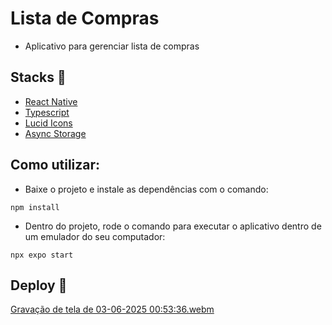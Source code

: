 # Lista de Compras
- Aplicativo para gerenciar lista de compras

## Stacks :robot:
- [React Native](https://docs.expo.dev/)
- [Typescript](https://www.typescriptlang.org/docs/)
- [Lucid Icons](https://lucide.dev/)
- [Async Storage](https://docs.expo.dev/versions/latest/sdk/async-storage/)

## Como utilizar:
- Baixe o projeto e instale as dependências com o comando:
```
npm install
```
- Dentro do projeto, rode o comando para executar o aplicativo dentro de um emulador do seu computador:
```
npx expo start
```

## Deploy :rocket:
[Gravação de tela de 03-06-2025 00:53:36.webm](https://github.com/user-attachments/assets/f70e5d87-9cf8-4018-8427-ccea76809d38)
